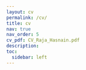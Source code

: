 ```yaml
---
layout: cv
permalink: /cv/
title: cv
nav: true
nav_order: 5
cv_pdf: CV_Raja_Hasnain.pdf
description: 
toc:
  sidebar: left
---
```

